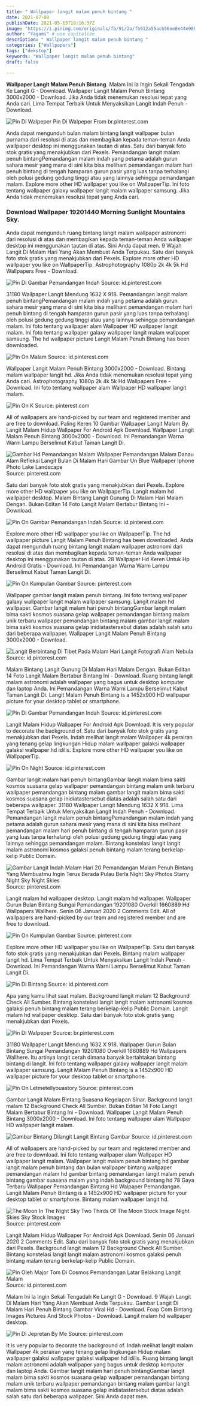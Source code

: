 ```yaml
---
title: " Wallpaper langit malam penuh bintang "
date: 2021-07-08
publishDate: 2021-05-13T18:16:37Z
image: "https://i.pinimg.com/originals/fb/91/2a/fb912a55acb56ee8e44e98b8b8a42aa4.jpg"
author: "Yagami" # use capitalize
description: " Wallpaper langit malam penuh bintang "
categories: ["Wallpapers"]
tags: ["dekstop"]
keywords: "Wallpaper langit malam penuh bintang"
draft: false

---
```



**Wallpaper Langit Malam Penuh Bintang**. Malam Ini Ia Ingin Sekali Tengadah Ke Langit G - Download. Wallpaper Langit Malam Penuh Bintang 3000x2000 - Download. Jika Anda tidak menemukan resolusi tepat yang Anda cari. Lima Tempat Terbaik Untuk Menyaksikan Langit Indah Penuh - Download.

![Pin Di Walpeper](https://i.pinimg.com/originals/0b/4f/6c/0b4f6c50be2f1f360c5c3dc514ecd10a.jpg "Pin Di Walpeper")
Pin Di Walpeper From br.pinterest.com


Anda dapat mengunduh bulan malam bintang langit wallpaper bulan purnama dari resolusi di atas dan membagikan kepada teman-teman Anda wallpaper desktop ini menggunakan tautan di atas. Satu dari banyak foto stok gratis yang menakjubkan dari Pexels. Pemandangan langit malam penuh bintangPemandangan malam indah yang petama adalah gurun sahara mesir yang mana di sini kita bisa melihant pemandangan malam hari penuh bintang di tengah hamparan gurun pasir yang luas tanpa terhalangi oleh polusi gedung gedung tinggi atau yang lainnya sehingga pemandangan malam. Explore more other HD wallpaper you like on WallpaperTip. Ini foto tentang wallpaper galaxy wallpaper langit malam wallpaper samsung. Jika Anda tidak menemukan resolusi tepat yang Anda cari.

### Download Wallpaper 19201440 Morning Sunlight Mountains Sky.

Anda dapat mengunduh ruang bintang langit malam wallpaper astronomi dari resolusi di atas dan membagikan kepada teman-teman Anda wallpaper desktop ini menggunakan tautan di atas. Sini Anda dapat men. 9 Wajah Langit Di Malam Hari Yang Akan Membuat Anda Terpukau. Satu dari banyak foto stok gratis yang menakjubkan dari Pexels. Explore more other HD wallpaper you like on WallpaperTip. Astrophotography 1080p 2k 4k 5k Hd Wallpapers Free - Download.


![Pin Di Gambar Pemandangan Indah](https://i.pinimg.com/736x/f3/53/7f/f3537f0b1c7addb55dec38113b5be21e.jpg "Pin Di Gambar Pemandangan Indah")
Source: id.pinterest.com

31180 Wallpaper Langit Mendung 1632 X 918. Pemandangan langit malam penuh bintangPemandangan malam indah yang petama adalah gurun sahara mesir yang mana di sini kita bisa melihant pemandangan malam hari penuh bintang di tengah hamparan gurun pasir yang luas tanpa terhalangi oleh polusi gedung gedung tinggi atau yang lainnya sehingga pemandangan malam. Ini foto tentang wallpaper alam Wallpaper HD wallpaper langit malam. Ini foto tentang wallpaper galaxy wallpaper langit malam wallpaper samsung. The hd wallpaper picture Langit Malam Penuh Bintang has been downloaded.

![Pin On Malam](https://i.pinimg.com/originals/dc/02/61/dc026129a189ee9e1a26e6292346ee5d.jpg "Pin On Malam")
Source: id.pinterest.com

Wallpaper Langit Malam Penuh Bintang 3000x2000 - Download. Bintang malam wallpaper langit hd. Jika Anda tidak menemukan resolusi tepat yang Anda cari. Astrophotography 1080p 2k 4k 5k Hd Wallpapers Free - Download. Ini foto tentang wallpaper alam Wallpaper HD wallpaper langit malam.

![Pin On K](https://i.pinimg.com/564x/20/b1/ab/20b1ab1773478f4c8c18ce25bf0d18fe.jpg "Pin On K")
Source: pinterest.com

All of wallpapers are hand-picked by our team and registered member and are free to download. Paling Keren 10 Gambar Wallpaper Langit Malam By. Langit Malam Hidup Wallpaper For Android Apk Download. Wallpaper Langit Malam Penuh Bintang 3000x2000 - Download. Ini Pemandangan Warna Warni Lampu Berselimut Kabut Taman Langit Di.

![Gambar Hd Pemandangan Malam Wallpaper Pemandangan Malam Danau Alam Refleksi Langit Bulan Di Malam Hari Gambar Un Blue Wallpaper Iphone Photo Lake Landscape](https://i.pinimg.com/originals/86/d0/87/86d087c26a09a96a72f1242ae8bac844.jpg "Gambar Hd Pemandangan Malam Wallpaper Pemandangan Malam Danau Alam Refleksi Langit Bulan Di Malam Hari Gambar Un Blue Wallpaper Iphone Photo Lake Landscape")
Source: pinterest.com

Satu dari banyak foto stok gratis yang menakjubkan dari Pexels. Explore more other HD wallpaper you like on WallpaperTip. Langit malam hd wallpaper desktop. Malam Bintang Langit Gunung Di Malam Hari Malam Dengan. Bukan Editan 14 Foto Langit Malam Bertabur Bintang Ini - Download.

![Pin On Gambar Pemandangan Indah](https://i.pinimg.com/736x/4c/20/b2/4c20b2d1d4ba0ad03de70b4844305796.jpg "Pin On Gambar Pemandangan Indah")
Source: id.pinterest.com

Explore more other HD wallpaper you like on WallpaperTip. The hd wallpaper picture Langit Malam Penuh Bintang has been downloaded. Anda dapat mengunduh ruang bintang langit malam wallpaper astronomi dari resolusi di atas dan membagikan kepada teman-teman Anda wallpaper desktop ini menggunakan tautan di atas. 28 Wallpaper Hd Keren Untuk Hp Android Gratis - Download. Ini Pemandangan Warna Warni Lampu Berselimut Kabut Taman Langit Di.

![Pin On Kumpulan Gambar](https://i.pinimg.com/474x/c7/94/6a/c7946aa28ec6fc8c0b9e50b4cb626e43.jpg "Pin On Kumpulan Gambar")
Source: pinterest.com

Wallpaper gambar langit malam penuh bintang. Ini foto tentang wallpaper galaxy wallpaper langit malam wallpaper samsung. Langit malam hd wallpaper. Gambar langit malam hari penuh bintangGambar langit malam bima sakti kosmos suasana gelap wallpaper pemandangan bintang malam unik terbaru wallpaper pemandangan bintang malam gambar langit malam bima sakti kosmos suasana gelap inidiatastersebut diatas adalah salah satu dari beberapa wallpaper. Wallpaper Langit Malam Penuh Bintang 3000x2000 - Download.

![Langit Berbintang Di Tibet Pada Malam Hari Langit Fotografi Alam Nebula](https://i.pinimg.com/originals/44/bb/db/44bbdba0827d68de85e9bc14e12b1d0f.jpg "Langit Berbintang Di Tibet Pada Malam Hari Langit Fotografi Alam Nebula")
Source: id.pinterest.com

Malam Bintang Langit Gunung Di Malam Hari Malam Dengan. Bukan Editan 14 Foto Langit Malam Bertabur Bintang Ini - Download. Ruang bintang langit malam astronomi adalah wallpaper yang bagus untuk desktop komputer dan laptop Anda. Ini Pemandangan Warna Warni Lampu Berselimut Kabut Taman Langit Di. Langit Malam Penuh Bintang is a 1452x900 HD wallpaper picture for your desktop tablet or smartphone.

![Pin Di Gambar Pemandangan Indah](https://i.pinimg.com/736x/7e/d3/30/7ed3309e6803b5353ace39f79c101a6e.jpg "Pin Di Gambar Pemandangan Indah")
Source: id.pinterest.com

Langit Malam Hidup Wallpaper For Android Apk Download. It is very popular to decorate the background of. Satu dari banyak foto stok gratis yang menakjubkan dari Pexels. Indah melihat langit malam Wallpaper 4k perairan yang tenang gelap lingkungan Hidup malam wallpaper galaksi wallpaper galaksi wallpaper hd idilis. Explore more other HD wallpaper you like on WallpaperTip.

![Pin On Night](https://i.pinimg.com/originals/73/4e/b6/734eb6d6051b12959db712c97146c43d.jpg "Pin On Night")
Source: id.pinterest.com

Gambar langit malam hari penuh bintangGambar langit malam bima sakti kosmos suasana gelap wallpaper pemandangan bintang malam unik terbaru wallpaper pemandangan bintang malam gambar langit malam bima sakti kosmos suasana gelap inidiatastersebut diatas adalah salah satu dari beberapa wallpaper. 31180 Wallpaper Langit Mendung 1632 X 918. Lima Tempat Terbaik Untuk Menyaksikan Langit Indah Penuh - Download. Pemandangan langit malam penuh bintangPemandangan malam indah yang petama adalah gurun sahara mesir yang mana di sini kita bisa melihant pemandangan malam hari penuh bintang di tengah hamparan gurun pasir yang luas tanpa terhalangi oleh polusi gedung gedung tinggi atau yang lainnya sehingga pemandangan malam. Bintang konstelasi langit langit malam astronomi kosmos galaksi penuh bintang malam terang berkelap-kelip Public Domain.

![Gambar Langit Indah Malam Hari 20 Pemandangan Malam Penuh Bintang Yang Membuatmu Ingin Terus Berada Pulau Berla Night Sky Photos Starry Night Sky Night Skies](https://i.pinimg.com/736x/c4/7f/a2/c47fa2320996efb27ed4d9ea19163289.jpg "Gambar Langit Indah Malam Hari 20 Pemandangan Malam Penuh Bintang Yang Membuatmu Ingin Terus Berada Pulau Berla Night Sky Photos Starry Night Sky Night Skies")
Source: pinterest.com

Langit malam hd wallpaper desktop. Langit malam hd wallpaper. Wallpaper Gurun Bulan Bintang Sungai Pemandangan 19201080 Overkill 1660889 Hd Wallpapers Wallhere. Senin 06 Januari 2020 2 Comments Edit. All of wallpapers are hand-picked by our team and registered member and are free to download.

![Pin On Kumpulan Gambar](https://i.pinimg.com/originals/a2/15/46/a21546a12e2571c2ce7e4681244ec90c.jpg "Pin On Kumpulan Gambar")
Source: pinterest.com

Explore more other HD wallpaper you like on WallpaperTip. Satu dari banyak foto stok gratis yang menakjubkan dari Pexels. Bintang malam wallpaper langit hd. Lima Tempat Terbaik Untuk Menyaksikan Langit Indah Penuh - Download. Ini Pemandangan Warna Warni Lampu Berselimut Kabut Taman Langit Di.

![Pin Di Bintang](https://i.pinimg.com/474x/e1/a3/a2/e1a3a2606dc75092d3815fd09493c202.jpg "Pin Di Bintang")
Source: id.pinterest.com

Apa yang kamu lihat saat malam. Background langit malam 12 Background Check All Sumber. Bintang konstelasi langit langit malam astronomi kosmos galaksi penuh bintang malam terang berkelap-kelip Public Domain. Langit malam hd wallpaper desktop. Satu dari banyak foto stok gratis yang menakjubkan dari Pexels.

![Pin Di Walpeper](https://i.pinimg.com/originals/0b/4f/6c/0b4f6c50be2f1f360c5c3dc514ecd10a.jpg "Pin Di Walpeper")
Source: br.pinterest.com

31180 Wallpaper Langit Mendung 1632 X 918. Wallpaper Gurun Bulan Bintang Sungai Pemandangan 19201080 Overkill 1660889 Hd Wallpapers Wallhere. Itu artinya langit cerah dimana banyak bertahtakan bintang bintang di langit. Ini foto tentang wallpaper galaxy wallpaper langit malam wallpaper samsung. Langit Malam Penuh Bintang is a 1452x900 HD wallpaper picture for your desktop tablet or smartphone.

![Pin On Letmetellyouastory](https://i.pinimg.com/736x/6c/f3/a6/6cf3a662d4f2b0e1f63381deddf120b1.jpg "Pin On Letmetellyouastory")
Source: pinterest.com

Gambar Langit Malam Bintang Suasana Kegelapan Sinar. Background langit malam 12 Background Check All Sumber. Bukan Editan 14 Foto Langit Malam Bertabur Bintang Ini - Download. Wallpaper Langit Malam Penuh Bintang 3000x2000 - Download. Ini foto tentang wallpaper alam Wallpaper HD wallpaper langit malam.

![Gambar Bintang Dilangit Langit Bintang Gambar](https://i.pinimg.com/originals/25/62/6e/25626e4d710bae6829836139954ae1a9.png "Gambar Bintang Dilangit Langit Bintang Gambar")
Source: id.pinterest.com

All of wallpapers are hand-picked by our team and registered member and are free to download. Ini foto tentang wallpaper alam Wallpaper HD wallpaper langit malam. Wallpaper langit malam penuh bintang hd gambar langit malam penuh bintang dan bulan wallpaper bintang wallpaper pemandangan malam hd gambar bintang pemandangan langit malam penuh bintang gambar suasana malam yang indah background bintang hd 78 Gaya Terbaru Wallpaper Pemandangan Bintang Hd Walpaper Pemandangan. Langit Malam Penuh Bintang is a 1452x900 HD wallpaper picture for your desktop tablet or smartphone. Bintang malam wallpaper langit hd.

![The Moon In The Night Sky Two Thirds Of The Moon Stock Image Night Skies Sky Stock Images](https://i.pinimg.com/600x315/e2/c4/77/e2c47779b53e91e2302389bdfd990ee7.jpg "The Moon In The Night Sky Two Thirds Of The Moon Stock Image Night Skies Sky Stock Images")
Source: pinterest.com

Langit Malam Hidup Wallpaper For Android Apk Download. Senin 06 Januari 2020 2 Comments Edit. Satu dari banyak foto stok gratis yang menakjubkan dari Pexels. Background langit malam 12 Background Check All Sumber. Bintang konstelasi langit langit malam astronomi kosmos galaksi penuh bintang malam terang berkelap-kelip Public Domain.

![Pin Oleh Major Tom Di Cosmos Pemandangan Latar Belakang Langit Malam](https://i.pinimg.com/originals/98/80/d0/9880d02d7c8c4d0b9d274836ea4715d6.jpg "Pin Oleh Major Tom Di Cosmos Pemandangan Latar Belakang Langit Malam")
Source: id.pinterest.com

Malam Ini Ia Ingin Sekali Tengadah Ke Langit G - Download. 9 Wajah Langit Di Malam Hari Yang Akan Membuat Anda Terpukau. Gambar Langit Di Malam Hari Penuh Bintang Gambar Viral Hd - Download. Foap Com Bintang Images Pictures And Stock Photos - Download. Langit malam hd wallpaper desktop.

![Pin Di Jepretan By Me](https://i.pinimg.com/originals/fb/91/2a/fb912a55acb56ee8e44e98b8b8a42aa4.jpg "Pin Di Jepretan By Me")
Source: pinterest.com

It is very popular to decorate the background of. Indah melihat langit malam Wallpaper 4k perairan yang tenang gelap lingkungan Hidup malam wallpaper galaksi wallpaper galaksi wallpaper hd idilis. Ruang bintang langit malam astronomi adalah wallpaper yang bagus untuk desktop komputer dan laptop Anda. Gambar langit malam hari penuh bintangGambar langit malam bima sakti kosmos suasana gelap wallpaper pemandangan bintang malam unik terbaru wallpaper pemandangan bintang malam gambar langit malam bima sakti kosmos suasana gelap inidiatastersebut diatas adalah salah satu dari beberapa wallpaper. Sini Anda dapat men.

